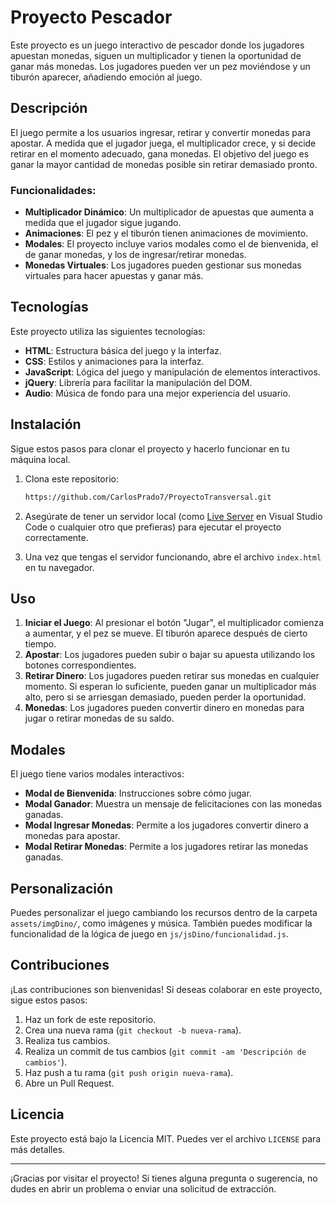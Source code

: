 # Proyecto Pescador

Este proyecto es un juego interactivo de pescador donde los jugadores apuestan monedas, siguen un multiplicador y tienen la oportunidad de ganar más monedas. Los jugadores pueden ver un pez moviéndose y un tiburón aparecer, añadiendo emoción al juego.

## Descripción

El juego permite a los usuarios ingresar, retirar y convertir monedas para apostar. A medida que el jugador juega, el multiplicador crece, y si decide retirar en el momento adecuado, gana monedas. El objetivo del juego es ganar la mayor cantidad de monedas posible sin retirar demasiado pronto.

### Funcionalidades:
- **Multiplicador Dinámico**: Un multiplicador de apuestas que aumenta a medida que el jugador sigue jugando.
- **Animaciones**: El pez y el tiburón tienen animaciones de movimiento.
- **Modales**: El proyecto incluye varios modales como el de bienvenida, el de ganar monedas, y los de ingresar/retirar monedas.
- **Monedas Virtuales**: Los jugadores pueden gestionar sus monedas virtuales para hacer apuestas y ganar más.

## Tecnologías

Este proyecto utiliza las siguientes tecnologías:

- **HTML**: Estructura básica del juego y la interfaz.
- **CSS**: Estilos y animaciones para la interfaz.
- **JavaScript**: Lógica del juego y manipulación de elementos interactivos.
- **jQuery**: Librería para facilitar la manipulación del DOM.
- **Audio**: Música de fondo para una mejor experiencia del usuario.

## Instalación

Sigue estos pasos para clonar el proyecto y hacerlo funcionar en tu máquina local.

1. Clona este repositorio:
    ```bash
    https://github.com/CarlosPrado7/ProyectoTransversal.git
    ```

2. Asegúrate de tener un servidor local (como [Live Server](https://marketplace.visualstudio.com/items?itemName=ritwickdey.LiveServer) en Visual Studio Code o cualquier otro que prefieras) para ejecutar el proyecto correctamente.

3. Una vez que tengas el servidor funcionando, abre el archivo `index.html` en tu navegador.

## Uso

1. **Iniciar el Juego**: Al presionar el botón "Jugar", el multiplicador comienza a aumentar, y el pez se mueve. El tiburón aparece después de cierto tiempo.
2. **Apostar**: Los jugadores pueden subir o bajar su apuesta utilizando los botones correspondientes.
3. **Retirar Dinero**: Los jugadores pueden retirar sus monedas en cualquier momento. Si esperan lo suficiente, pueden ganar un multiplicador más alto, pero si se arriesgan demasiado, pueden perder la oportunidad.
4. **Monedas**: Los jugadores pueden convertir dinero en monedas para jugar o retirar monedas de su saldo.

## Modales

El juego tiene varios modales interactivos:

- **Modal de Bienvenida**: Instrucciones sobre cómo jugar.
- **Modal Ganador**: Muestra un mensaje de felicitaciones con las monedas ganadas.
- **Modal Ingresar Monedas**: Permite a los jugadores convertir dinero a monedas para apostar.
- **Modal Retirar Monedas**: Permite a los jugadores retirar las monedas ganadas.

## Personalización

Puedes personalizar el juego cambiando los recursos dentro de la carpeta `assets/imgDino/`, como imágenes y música. También puedes modificar la funcionalidad de la lógica de juego en `js/jsDino/funcionalidad.js`.

## Contribuciones

¡Las contribuciones son bienvenidas! Si deseas colaborar en este proyecto, sigue estos pasos:

1. Haz un fork de este repositorio.
2. Crea una nueva rama (`git checkout -b nueva-rama`).
3. Realiza tus cambios.
4. Realiza un commit de tus cambios (`git commit -am 'Descripción de cambios'`).
5. Haz push a tu rama (`git push origin nueva-rama`).
6. Abre un Pull Request.

## Licencia

Este proyecto está bajo la Licencia MIT. Puedes ver el archivo `LICENSE` para más detalles.

---

¡Gracias por visitar el proyecto! Si tienes alguna pregunta o sugerencia, no dudes en abrir un problema o enviar una solicitud de extracción.
